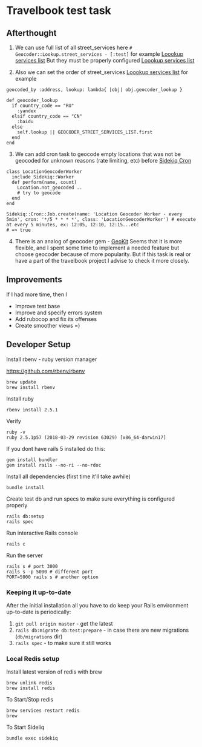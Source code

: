 # Travelbook test task

## Afterthought

1. We can use full list of all street_services here `# Geocoder::Lookup.street_services - [:test]` for example [Loookup services list](../blob/master/app/models/location.rb#L2)
 But they must be properly configured [Loookup services list](../blob/master/config/initializers/geocoder.rb#L24)

2. Also we can set the order of street_services [Loookup services list](../blob/master/app/models/location.rb#L4)
for example

```
geocoded_by :address, lookup: lambda{ |obj| obj.geocoder_lookup }

def geocoder_lookup
  if country_code == "RU"
    :yandex
  elsif country_code == "CN"
    :baidu
  else
    self.lookup || GEOCODER_STREET_SERVICES_LIST.first
  end
end
```

3. We can add cron task to geocode empty locations that was not be geocoded for unknown reasons (rate limiting, etc) before [Sidekiq Cron](https://github.com/ondrejbartas/sidekiq-cron)

```
class LocationGeocoderWorker
  include Sidekiq::Worker
  def perform(name, count)
    Location.not_geocoded ..
    # try to geocode
  end
end

Sidekiq::Cron::Job.create(name: 'Location Geocoder Worker - every 5min', cron: '*/5 * * * *', class: 'LocationGeocoderWorker') # execute at every 5 minutes, ex: 12:05, 12:10, 12:15...etc
# => true
```

4. There is an analog of geocoder gem - [GeoKit](https://github.com/geokit/geokit-rails)
Seems that it is more flexible, and I spent some time to implement a needed feature but choose geocoder because of more popularity.
But if this task is real or have a part of the travelbook project I advise to check it more closely.

## Improvements

If I had more time, then I

* Improve test base
* Improve and specify errors system
* Add rubocop and fix its offenses
* Create smoother views =)

## Developer Setup

Install rbenv - ruby version manager

https://github.com/rbenv/rbenv
```
brew update
brew install rbenv
```

Install ruby
```
rbenv install 2.5.1
```

Verify
```
ruby -v
ruby 2.5.1p57 (2018-03-29 revision 63029) [x86_64-darwin17]
```

If you dont have rails 5 installed do this:

```
gem install bundler
gem install rails --no-ri --no-rdoc
```

Install all dependencies (first time it'll take awhile)
```
bundle install
```

Create test db and run specs to make sure everything is configured properly

```
rails db:setup
rails spec
```

Run interactive Rails console

```
rails c
```

Run the server

```
rails s # port 3000
rails s -p 5000 # different port
PORT=5000 rails s # another option
```

### Keeping it up-to-date

After the initial installation all you have to do keep your Rails environment up-to-date is periodically:

1. `git pull origin master` - get the latest
2. `rails db:migrate db:test:prepare` - in case there are new migrations (`db/migrations` dir)
3. `rails spec` - to make sure it still works

### Local Redis setup

Install latest version of redis with brew
```
brew unlink redis
brew install redis
```

To Start/Stop redis

```
brew services restart redis
brew
```

To Start Sideliq

```
bundle exec sidekiq
```
